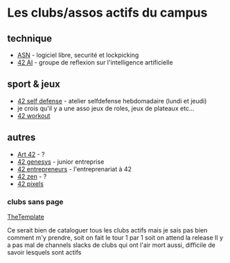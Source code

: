 <!-- TITLE: Clubs -->
<!-- SUBTITLE: A quick summary of Clubs -->

# Les clubs/assos actifs du campus
## technique
- [ASN](/42-world/campus-paris/clubs/asn) - logiciel libre, securité et lockpicking
- [42 AI](/42-world/campus-paris/clubs/42ai) - groupe de reflexion sur l'intelligence artificielle

## sport & jeux
- [42 self defense](/42-world/campus-paris/clubs/42selfdefense) - atelier selfdefense hebdomadaire (lundi et jeudi)
- je crois qu'il y a une asso jeux de roles, jeux de plateaux etc...
- [42 workout](42-world/campus-paris/42workout)
## autres
- [Art 42](/42-world/campus-paris/clubs/art42) - ?
- [42 genesys](/42-world/campus-paris/clubs/42genesys) - junior entreprise
- [42 entrepreneurs](/42-world/campus-paris/clubs/42entrepreneurs) - l'entreprenariat à 42
- [42 zen](/42-world/campus-paris/clubs/42zen) - ?
- [42 pixels](42-world/campus-paris/pixels)
### clubs sans page

[TheTemplate](42-world/campus-paris/thetemplate)

Ce serait bien de cataloguer tous les clubs actifs mais je sais pas bien comment m'y prendre, soit on fait le tour 1 par 1 soit on attend la release
Il y a pas mal de channels slacks de clubs qui ont l'air mort aussi, difficile de savoir lesquels sont actifs